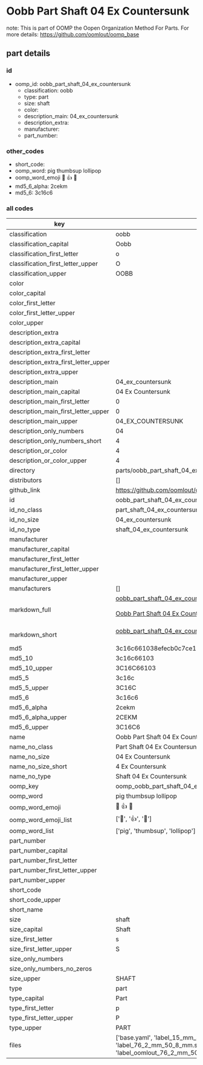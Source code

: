 # Oobb Part Shaft 04 Ex Countersunk  

note: This is part of OOMP the Oopen Organization Method For Parts. For more details: https://github.com/oomlout/oomp_base

##  part details





### id
* oomp_id: oobb_part_shaft_04_ex_countersunk
  * classification: oobb
  * type: part
  * size: shaft
  * color: 
  * description_main: 04_ex_countersunk
  * description_extra: 
  * manufacturer: 
  * part_number: 

### other_codes
* short_code: 
* oomp_word: pig thumbsup lollipop
* oomp_word_emoji :pig: :thumbsup: :lollipop:
* md5_6_alpha: 2cekm
* md5_6: 3c16c6

### all codes 
| key | value |  
| --- | --- |  
| classification | oobb |  
| classification_capital | Oobb |  
| classification_first_letter | o |  
| classification_first_letter_upper | O |  
| classification_upper | OOBB |  
| color |  |  
| color_capital |  |  
| color_first_letter |  |  
| color_first_letter_upper |  |  
| color_upper |  |  
| description_extra |  |  
| description_extra_capital |  |  
| description_extra_first_letter |  |  
| description_extra_first_letter_upper |  |  
| description_extra_upper |  |  
| description_main | 04_ex_countersunk |  
| description_main_capital | 04 Ex Countersunk |  
| description_main_first_letter | 0 |  
| description_main_first_letter_upper | 0 |  
| description_main_upper | 04_EX_COUNTERSUNK |  
| description_only_numbers | 04 |  
| description_only_numbers_short | 4 |  
| description_or_color | 4 |  
| description_or_color_upper | 4 |  
| directory | parts/oobb_part_shaft_04_ex_countersunk |  
| distributors | [] |  
| github_link | https://github.com/oomlout/oomlout_oomp_part_src/tree/main/parts/oobb_part_shaft_04_ex_countersunk/working |  
| id | oobb_part_shaft_04_ex_countersunk |  
| id_no_class | part_shaft_04_ex_countersunk |  
| id_no_size | 04_ex_countersunk |  
| id_no_type | shaft_04_ex_countersunk |  
| manufacturer |  |  
| manufacturer_capital |  |  
| manufacturer_first_letter |  |  
| manufacturer_first_letter_upper |  |  
| manufacturer_upper |  |  
| manufacturers | [] |  
| markdown_full | [oobb_part_shaft_04_ex_countersunk](https://github.com/oomlout/oomlout_oomp_part_src/tree/main/parts/oobb_part_shaft_04_ex_countersunk/working)<br>[](https://github.com/oomlout/oomlout_oomp_part_src/tree/main/parts/oobb_part_shaft_04_ex_countersunk/working)<br>[Oobb Part Shaft 04 Ex Countersunk](https://github.com/oomlout/oomlout_oomp_part_src/tree/main/parts/oobb_part_shaft_04_ex_countersunk/working)<br><br> |  
| markdown_short | [oobb_part_shaft_04_ex_countersunk](https://github.com/oomlout/oomlout_oomp_part_src/tree/main/parts/oobb_part_shaft_04_ex_countersunk/working)<br><br> |  
| md5 | 3c16c661038efecb0c7ce18a477f9ca3 |  
| md5_10 | 3c16c66103 |  
| md5_10_upper | 3C16C66103 |  
| md5_5 | 3c16c |  
| md5_5_upper | 3C16C |  
| md5_6 | 3c16c6 |  
| md5_6_alpha | 2cekm |  
| md5_6_alpha_upper | 2CEKM |  
| md5_6_upper | 3C16C6 |  
| name | Oobb Part Shaft 04 Ex Countersunk |  
| name_no_class | Part Shaft 04 Ex Countersunk |  
| name_no_size | 04 Ex Countersunk |  
| name_no_size_short | 4 Ex Countersunk |  
| name_no_type | Shaft 04 Ex Countersunk |  
| oomp_key | oomp_oobb_part_shaft_04_ex_countersunk |  
| oomp_word | pig thumbsup lollipop |  
| oomp_word_emoji | :pig: :thumbsup: :lollipop: |  
| oomp_word_emoji_list | [':pig:', ':thumbsup:', ':lollipop:'] |  
| oomp_word_list | ['pig', 'thumbsup', 'lollipop'] |  
| part_number |  |  
| part_number_capital |  |  
| part_number_first_letter |  |  
| part_number_first_letter_upper |  |  
| part_number_upper |  |  
| short_code |  |  
| short_code_upper |  |  
| short_name |  |  
| size | shaft |  
| size_capital | Shaft |  
| size_first_letter | s |  
| size_first_letter_upper | S |  
| size_only_numbers |  |  
| size_only_numbers_no_zeros |  |  
| size_upper | SHAFT |  
| type | part |  
| type_capital | Part |  
| type_first_letter | p |  
| type_first_letter_upper | P |  
| type_upper | PART |  
| files | ['base.yaml', 'label_15_mm_30_mm.pdf', 'label_15_mm_30_mm.svg', 'label_76_2_mm_50_8_mm.pdf', 'label_76_2_mm_50_8_mm.svg', 'label_oomlout_76_2_mm_50_8_mm.pdf', 'label_oomlout_76_2_mm_50_8_mm.svg', 'readme.md', 'working.json', 'working.yaml'] |  
